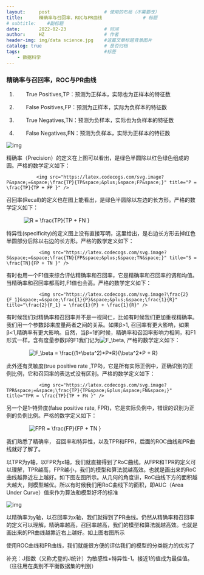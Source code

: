 ```yaml
---
layout:     post                    # 使用的布局（不需要改）
title:      精确率与召回率，ROC与PR曲线               # 标题 
# subtitle:    #副标题
date:       2022-02-23              # 时间
author:     HZ                      # 作者
header-img: img/data science.jpg    #这篇文章标题背景图片
catalog: true                       # 是否归档
tags:                               #标签
    - 数据科学
---
```


### 精确率与召回率，ROC与PR曲线
1. 　　True Positives,TP：预测为正样本，实际也为正样本的特征数

2. 　　False Positives,FP：预测为正样本，实际为负样本的特征数

3. 　　True Negatives,TN：预测为负样本，实际也为负样本的特征数

4. 　　False Negatives,FN：预测为负样本，实际为正样本的特征数

![img](https://images2015.cnblogs.com/blog/1042406/201610/1042406-20161024154443875-2037260202.jpg)

精确率（Precision）的定义在上图可以看出，是绿色半圆除以红色绿色组成的圆。严格的数学定义如下：

               <img src="https://latex.codecogs.com/svg.image?P&space;=&space;\frac{TP}{TP&space;&plus;&space;FP&space;}" title="P = \frac{TP}{TP + FP }" />

召回率(Recall)的定义也在图上能看出，是绿色半圆除以左边的长方形。严格的数学定义如下：

　　　         <img src="https://latex.codecogs.com/svg.image?R&space;=&space;\frac{TP}{TP&space;&plus;&space;FN&space;}" title="R = \frac{TP}{TP + FN }" /> 

特异性(specificity)的定义图上没有直接写明，这里给出，是右边长方形去掉红色半圆部分后除以右边的长方形。严格的数学定义如下：

                <img src="https://latex.codecogs.com/svg.image?S&space;=&space;\frac{TN}{FP&space;&plus;&space;TN&space;}" title="S = \frac{TN}{FP + TN }" />

有时也用一个F1值来综合评估精确率和召回率，它是精确率和召回率的调和均值。当精确率和召回率都高时,F1值也会高。严格的数学定义如下：

                <img src="https://latex.codecogs.com/svg.image?\frac{2}{F_1}&space;=&space;\frac{1}{P}&space;&plus;&space;\frac{1}{R}" title="\frac{2}{F_1} = \frac{1}{P} + \frac{1}{R}" />

有时候我们对精确率和召回率并不是一视同仁，比如有时候我们更加重视精确率。我们用一个参数ββ来度量两者之间的关系。如果β>1, 召回率有更大影响，如果β<1,精确率有更大影响。自然，当β=1的时候，精确率和召回率影响力相同，和F1形式一样。含有度量参数β的F1我们记为<img src="https://latex.codecogs.com/svg.image?F_\beta" title="F_\beta" />, 严格的数学定义如下：

　　　　        <img src="https://latex.codecogs.com/svg.image?F_\beta&space;=&space;\frac{(1&plus;\beta^2)*P*R}{\beta^2*P&space;&plus;&space;R}" title="F_\beta = \frac{(1+\beta^2)*P*R}{\beta^2*P + R}" />

此外还有灵敏度(true positive rate ,TPR)，它是所有实际正例中，正确识别的正例比例，它和召回率的表达式没有区别。严格的数学定义如下：

                <img src="https://latex.codecogs.com/svg.image?TPR&space;=&space;\frac{TP}{TP&space;&plus;&space;FN&space;}" title="TPR = \frac{TP}{TP + FN }" />

另一个是1-特异度(false positive rate, FPR)，它是实际负例中，错误的识别为正例的负例比例。严格的数学定义如下：

　　　　        <img src="https://latex.codecogs.com/svg.image?FPR&space;=&space;\frac{FP}{FP&space;&plus;&space;TN&space;}" title="FPR = \frac{FP}{FP + TN }" />

我们熟悉了精确率， 召回率和特异性，以及TPR和FPR，后面的ROC曲线和PR曲线就好了解了。

以TPR为y轴，以FPR为x轴，我们就直接得到了RoC曲线。从FPR和TPR的定义可以理解，TPR越高，FPR越小，我们的模型和算法就越高效。也就是画出来的RoC曲线越靠近左上越好。如下图左图所示。从几何的角度讲，RoC曲线下方的面积越大越大，则模型越优。所以有时候我们用RoC曲线下的面积，即AUC（Area Under Curve）值来作为算法和模型好坏的标准

![img](https://images2015.cnblogs.com/blog/1042406/201610/1042406-20161024164359046-1869944207.png)

以精确率为y轴，以召回率为x轴，我们就得到了PR曲线。仍然从精确率和召回率的定义可以理解，精确率越高，召回率越高，我们的模型和算法就越高效。也就是画出来的PR曲线越靠近右上越好。如上图右图所示

使用ROC曲线和PR曲线，我们就能很方便的评估我们的模型的分类能力的优劣了

补充：J指数（又称尤登的J统计）为敏感性+特异性-1。接近1的值成为最佳值。（往往用在类别不平衡数据集的判别）
